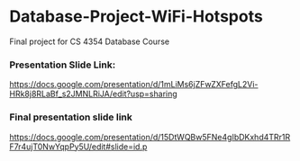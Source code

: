 # Database-Project-WiFi-Hotspots
Final project for CS 4354 Database Course
### Presentation Slide Link: 
https://docs.google.com/presentation/d/1mLiMs6jZFwZXFefgL2Vi-HRk8j8RLaBf_s2JMNLRiJA/edit?usp=sharing
### Final presentation slide link 
https://docs.google.com/presentation/d/15DtWQBw5FNe4gIbDKxhd4TRr1RF7r4ujT0NwYqpPy5U/edit#slide=id.p
